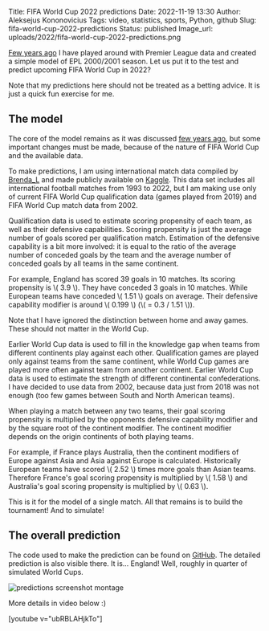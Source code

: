 Title: FIFA World Cup 2022 predictions
Date: 2022-11-19 13:30
Author: Aleksejus Kononovicius
Tags: video, statistics, sports, Python, github
Slug: fifa-world-cup-2022-predictions
Status: published
Image_url: uploads/2022/fifa-world-cup-2022-predictions.png

[Few years ago]({filename}/articles/2019/football-data-analysis-and-modeling-showcase.md) I have played
around with Premier League data and created a simple model of EPL 2000/2001
season. Let us put it to the test and predict upcoming FIFA World Cup in
2022?

Note that my predictions here should not be treated as a betting advice. It
is just a quick fun exercise for me.
<!--more-->

## The model

The core of the model remains as it was discussed [few years
ago]({filename}/articles/2019/football-data-analysis-and-modeling-showcase.md), but some important changes
must be made, because of the nature of FIFA World Cup and the available
data.

To make predictions, I am using international match data compiled by
[Brenda\_L](https://www.kaggle.com/brenda89) and made publicly available on
[Kaggle](https://www.kaggle.com/datasets/brenda89/fifa-world-cup-2022). This
data set includes all international football matches from 1993 to 2022, but
I am making use only of current FIFA World Cup qualification data (games
played from 2019) and FIFA World Cup match data from 2002.

Qualification data is used to estimate scoring propensity of each team, as
well as their defensive capabilities. Scoring propensity is just the average
number of goals scored per qualification match. Estimation of the defensive
capability is a bit more involved: it is equal to the ratio of the average
number of conceded goals by the team and the average number of conceded
goals by all teams in the same continent.

For example, England has scored 39 goals in 10 matches. Its scoring
propensity is \\\( 3.9 \\\). They have conceded 3 goals in 10 matches. While
European teams have conceded \\\( 1.51 \\\) goals on average. Their defensive
capability modifier is around \\\( 0.199 \\\) (\\\( = 0.3 / 1.51 \\\)).

Note that I have ignored the distinction between home and away games. These
should not matter in the World Cup.

Earlier World Cup data is used to fill in the knowledge gap when teams from
different continents play against each other. Qualification games are played
only against teams from the same continent, while World Cup games are played
more often against team from another continent. Earlier World Cup data is
used to estimate the strength of different continental confederations. I
have decided to use data from 2002, because data just from 2018 was not
enough (too few games between South and North American teams).

When playing a match between any two teams, their goal scoring propensity is
multiplied by the opponents defensive capability modifier and by the square
root of the continent modifier. The continent modifier depends on the
origin continents of both playing teams.

For example, if France plays Australia, then the continent modifiers of Europe
against Asia and Asia against Europe is calculated. Historically European
teams have scored \\\( 2.52 \\\) times more goals than Asian teams.
Therefore France's goal scoring propensity is multiplied by \\\( 1.58 \\\)
and Australia's goal scoring propensity is multiplied by \\\( 0.63 \\\).

This is it for the model of a single match. All that remains is to build the
tournament! And to simulate!

## The overall prediction

The code used to make the prediction can be found on
[GitHub](https://github.com/akononovicius/fifa-wc-2022-predictions/blob/main/data.ipynb).
The detailed prediction is also visible there. It is... England! Well,
roughly in quarter of simulated World Cups.

![predictions screenshot
montage]({static}/uploads/2022/fifa-world-cup-2022-predictions.png)

More details in video below :)

[youtube v="ubRBLAHjkTo"]
